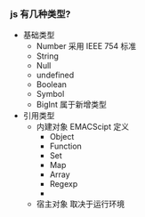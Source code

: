 ### js 有几种类型?

- 基础类型
  - Number 采用 IEEE 754 标准
  - String
  - Null
  - undefined
  - Boolean
  - Symbol
  - BigInt 属于新增类型
- 引用类型
  - 内建对象 EMACScipt 定义
    - Object
    - Function
    - Set
    - Map
    - Array
    - Regexp
    -
  - 宿主对象 取决于运行环境
